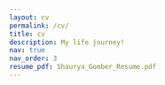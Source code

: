 ```yaml
---
layout: cv
permalink: /cv/
title: cv
description: My life journey!
nav: true
nav_order: 3
resume_pdf: Shaurya_Gomber_Resume.pdf
---
```

